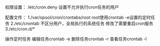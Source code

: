 权限设置：
/etc/cron.deny		设置不允许执行cron任务的用户

配置文件：
1./var/spool/cron/crontabs/root 		root使用crontab -e设置的定时任务
2./etc/crontab			不区分用户，全局执行的系统任务 修改了需要重启cron服务
3./etc/cron.d/*   

操作定时任务
编辑任务crontab -e
删除任务crontab -r
查看任务crontab -l



